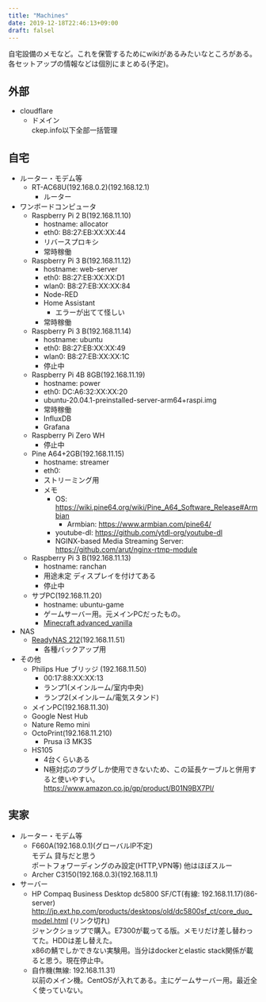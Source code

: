 ```yaml
---
title: "Machines"
date: 2019-12-18T22:46:13+09:00
draft: falsel
---
```

自宅設備のメモなど。これを保管するためにwikiがあるみたいなところがある。各セットアップの情報などは個別にまとめる(予定)。

## 外部
* cloudflare
    * ドメイン  
    ckep.info以下全部一括管理

## 自宅
* ルーター・モデム等
  * RT-AC68U(192.168.0.2)(192.168.12.1)
    * ルーター
* ワンボードコンピュータ
  * Raspberry Pi 2 B(192.168.11.10)
    * hostname: allocator
    * eth0: B8:27:EB:XX:XX:44
    * リバースプロキシ
    * 常時稼働
  * Raspberry Pi 3 B(192.168.11.12)
    * hostname: web-server
    * eth0: B8:27:EB:XX:XX:D1
    * wlan0: B8:27:EB:XX:XX:84
    * Node-RED
    * Home Assistant
      * エラーが出てて怪しい
    * 常時稼働
  * Raspberry Pi 3 B(192.168.11.14)
    * hostname: ubuntu
    * eth0: B8:27:EB:XX:XX:49
    * wlan0: B8:27:EB:XX:XX:1C
    * 停止中
  * Raspberry Pi 4B 8GB(192.168.11.19)
    * hostname: power
    * eth0: DC:A6:32:XX:XX:20
    * ubuntu-20.04.1-preinstalled-server-arm64+raspi.img
    * 常時稼働
    * InfluxDB
    * Grafana
  * Raspberry Pi Zero WH
    * 停止中
  * Pine A64+2GB(192.168.11.15)
    * hostname: streamer
    * eth0: 
    * ストリーミング用
    * メモ
      * OS: https://wiki.pine64.org/wiki/Pine_A64_Software_Release#Armbian
        * Armbian: https://www.armbian.com/pine64/
      * youtube-dl: https://github.com/ytdl-org/youtube-dl
      * NGINX-based Media Streaming Server: https://github.com/arut/nginx-rtmp-module
  * Raspberry Pi 3 B(192.168.11.13)
    * hostname: ranchan
    * 用途未定 ディスプレイを付けてある
    * 停止中
  * サブPC(192.168.11.20)
    * hostname: ubuntu-game
    * ゲームサーバー用。元メインPCだったもの。
    * [Minecraft advanced_vanilla](/games/minecraft/advanced_vanilla)
* NAS
  * [ReadyNAS 212](/machines/readynas212)(192.168.11.51)  
    * 各種バックアップ用
* その他
  * Philips Hue ブリッジ (192.168.11.50)
    * 00:17:88:XX:XX:13
    * ランプ1(メインルーム/室内中央)
    * ランプ2(メインルーム/電気スタンド)
  * メインPC(192.168.11.30)
  * Google Nest Hub
  * Nature Remo mini
  * OctoPrint(192.168.11.210)
    * Prusa i3 MK3S
  * HS105
    * 4台くらいある
    * N極対応のプラグしか使用できないため、この延長ケーブルと併用すると使いやすい。  
      https://www.amazon.co.jp/gp/product/B01N9BX7PI/

## 実家
* ルーター・モデム等
  * F660A(192.168.0.1)(グローバルIP不定)  
    モデム 貸与だと思う  
    ポートフォワーディングのみ設定(HTTP,VPN等) 他はほぼスルー
  * Archer C3150(192.168.0.3)(192.168.11.1)  
* サーバー
  * HP Compaq Business Desktop dc5800 SF/CT(有線: 192.168.11.17)(86-server)  
    http://jp.ext.hp.com/products/desktops/old/dc5800sf_ct/core_duo_model.html (リンク切れ)  
    ジャンクショップで購入。E7300が載ってる版。メモリだけ差し替わってた。HDDは差し替えた。  
    x86の鯖でしかできない実験用。当分はdockerとelastic stack関係が載ると思う。現在停止中。
  * 自作機(無線: 192.168.11.31)  
    以前のメイン機。CentOSが入れてある。主にゲームサーバー用。最近全く使っていない。
